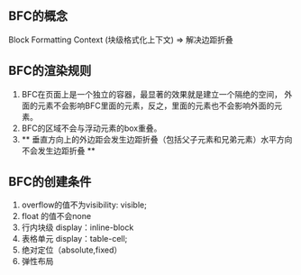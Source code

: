 ## BFC的概念
  Block Formatting Context (块级格式化上下文) => 解决边距折叠

## BFC的渲染规则
  1. BFC在页面上是一个独立的容器，最显著的效果就是建立一个隔绝的空间，
  外面的元素不会影响BFC里面的元素，反之，里面的元素也不会影响外面的元素。
  2. BFC的区域不会与浮动元素的box重叠。
  3. ** 垂直方向上的外边距会发生边距折叠（包括父子元素和兄弟元素）水平方向不会发生边距折叠 **
## BFC的创建条件
  1. overflow的值不为visibility: visible;
  2. float 的值不会none
  3. 行内块级 display：inline-block
  4. 表格单元 display：table-cell;
  5. 绝对定位（absolute,fixed）
  6. 弹性布局
